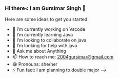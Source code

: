 ### Hi there< I am Gursimar Singh 👋

Here are some ideas to get you started:

- 🔭 I’m currently working on Vscode
- 🌱 I’m currently learning Java
- 👯 I’m looking to collaborate on java
- 🤔 I’m looking for help with java
- 💬 Ask me about Anything
- 📫 How to reach me: 2004gursimar@gmail.com
- 😄 Pronouns: she/her
- ⚡ Fun fact: I am planning to double major 
-->
